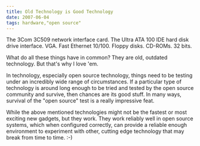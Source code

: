 ```yaml
---
title: Old Technology is Good Technology
date: 2007-06-04
tags: hardware,"open source"
---
```

The 3Com 3C509 network interface card. The Ultra ATA 100 IDE hard disk drive interface. VGA. Fast Ethernet 10/100. Floppy disks. CD-ROMs. 32 bits.

What do all these things have in common? They are old, outdated technology. But that's why I love 'em.

In technology, especially open source technology, things need to be testing under an incredibly wide range of circumstances. If a particular type of technology is around long enough to be tried and tested by the open source community and survive, then chances are its good stuff. In many ways, survival of the "open source" test is a really impressive feat.

While the above mentioned technologies might not be the fastest or most exciting new gadgets, but they work. They work reliably well in open source systems, which when configured correctly, can provide a reliable enough environment to experiment with other, cutting edge technology that may break from time to time. :-)

